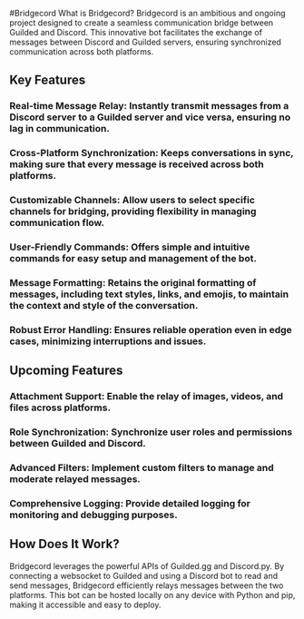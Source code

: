 #Bridgecord
What is Bridgecord?
Bridgecord is an ambitious and ongoing project designed to create a seamless communication bridge between Guilded and Discord. This innovative bot facilitates the exchange of messages between Discord and Guilded servers, ensuring synchronized communication across both platforms.

## Key Features

### Real-time Message Relay: Instantly transmit messages from a Discord server to a Guilded server and vice versa, ensuring no lag in communication.
### Cross-Platform Synchronization: Keeps conversations in sync, making sure that every message is received across both platforms.
### Customizable Channels: Allow users to select specific channels for bridging, providing flexibility in managing communication flow.
### User-Friendly Commands: Offers simple and intuitive commands for easy setup and management of the bot.
### Message Formatting: Retains the original formatting of messages, including text styles, links, and emojis, to maintain the context and style of the conversation.
### Robust Error Handling: Ensures reliable operation even in edge cases, minimizing interruptions and issues.

## Upcoming Features

### Attachment Support: Enable the relay of images, videos, and files across platforms.
### Role Synchronization: Synchronize user roles and permissions between Guilded and Discord.
### Advanced Filters: Implement custom filters to manage and moderate relayed messages.
### Comprehensive Logging: Provide detailed logging for monitoring and debugging purposes.

## How Does It Work?

Bridgecord leverages the powerful APIs of Guilded.gg and Discord.py. By connecting a websocket to Guilded and using a Discord bot to read and send messages, Bridgecord efficiently relays messages between the two platforms. This bot can be hosted locally on any device with Python and pip, making it accessible and easy to deploy.
